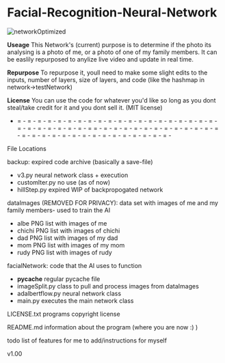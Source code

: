 # Facial-Recognition-Neural-Network
![networkOptimized](https://github.com/albe-de/Facial-Recognition-Neural-Network/assets/96357312/d0eff699-3b36-404f-b3d7-6ac2fffe5346)

**Useage**
This Network's (current) purpose is to determine if the photo its
analysing is a photo of me, or a photo of one of my family members.
It can be easlily repurposed to anylize live video and update in real time.

**Repurpose**
To repurpose it, youll need to make some slight edits to the inputs, 
number of layers, size of layers, and code (like the hashmap in network->testNetwork)

**License**
You can use the code for whatever you'd like so long as you dont steal/take 
credit for it and you dont sell it.
(MIT license) 

- = - = - = - = - = - = - = - = - = - = - = - = - = - = - = - = - = - = - = - = - = - = - = - = - = - = - = - =
= - = - = - = - = - = - = - = - = - = - = - = - = - = - = - = - = - = - = - = - = - = - = - = - = - = - = - = -

File Locations

backup: expired code archive (basically a save-file)
 - v3.py           neural network class + execution 
 - customIter.py   no use (as of now)
 - hillStep.py     expired WIP of backpropogated network

dataImages (REMOVED FOR PRIVACY): data set with images of me and my family members- used to train the AI
 - albe    PNG list with images of me
 - chichi  PNG list with images of chichi
 - dad     PNG list with images of my dad
 - mom     PNG list with images of my mom
 - rudy    PNG list with images of rudy
      
facialNetwork: code that the AI uses to function
 - __pycache__       regular pycache file
 - imageSplit.py     class to pull and process images from dataImages
 - adalbertflow.py   neural network class 
 - main.py           executes the main network class
    
LICENSE.txt   programs copyright license 

README.md     information about the program (where you are now :) )

todo          list of features for me to add/instructions for myself

v1.00
